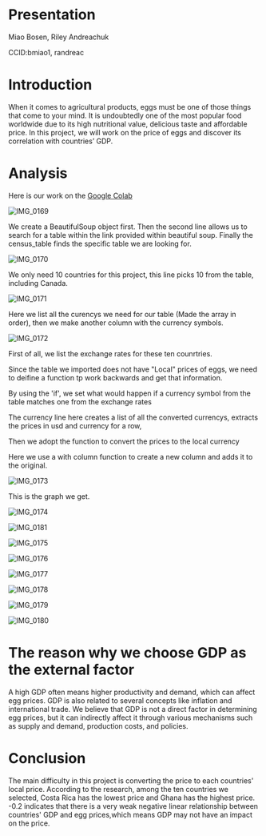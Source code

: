 # Presentation
Miao Bosen, Riley Andreachuk

CCID:bmiao1, randreac


# Introduction
When it comes to agricultural products, eggs must be one of those things that come to your mind. It is undoubtedly one of the most popular food worldwide due to its high nutritional value, delicious taste and affordable price. In this project, we will work on the price of eggs and discover its correlation with countries’ GDP.


# Analysis
Here is our work on the [Google Colab](Presentation.ipynb)

![IMG_0169](IMG_0169.jpeg)

We create a BeautifulSoup object first. Then the second line allows us to search for a table within the link provided within beautiful soup. Finally the census_table finds the specific table we are looking for.


![IMG_0170](IMG_0170.jpeg)

We only need 10 countries for this project, this line picks 10 from the table, including Canada.

![IMG_0171](IMG_0171.jpeg)

 Here we list all the curencys we need for our table (Made the array in order), then we make another column with the currency symbols.

![IMG_0172](IMG_0172.jpeg)

First of all, we list the exchange rates for these ten counrtries.

Since the table we imported does not have "Local" prices of eggs, we need to deifine a function tp work backwards and get that information.
 
 By using the 'if', we set what would happen if a currency symbol from the table matches one from the exchange rates

The currency line here creates a list of all the converted currencys, extracts the prices in usd and currency for a row,

Then we adopt the function to convert the prices to the local currency           

Here we use a with column function to create a new column and adds it to the original.

 

![IMG_0173](IMG_0173.jpeg)

This is the graph we get.

![IMG_0174](IMG_0174.jpeg)

![IMG_0181](IMG_0181.jpeg)

![IMG_0175](IMG_0175.jpeg)

![IMG_0176](IMG_0176.jpeg)

![IMG_0177](IMG_0177.jpeg)

![IMG_0178](IMG_0178.jpeg)

![IMG_0179](IMG_0179.jpeg)

![IMG_0180](IMG_0180.jpeg)





# The reason why we choose GDP as the external factor
A high GDP often means higher productivity and demand, which can affect egg prices. GDP is also related to several concepts like inflation and international trade. We believe that GDP is not a direct factor in determining egg prices, but it can indirectly affect it through various mechanisms such as supply and demand, production costs, and policies.




# Conclusion
The main difficulty in this project is converting the price to each countries' local price.
According to the research, among the ten countries we selected, Costa Rica has the lowest price and Ghana has the highest price.
-0.2 indicates that there is a very weak negative linear relationship between countries' GDP and egg prices,which means GDP may not have an impact on the price.
